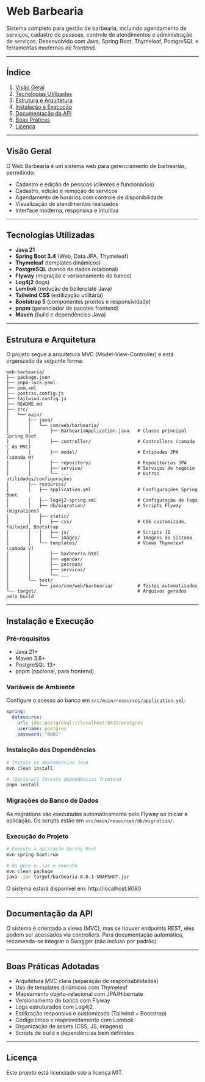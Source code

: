 # Web Barbearia

Sistema completo para gestão de barbearia, incluindo agendamento de serviços, cadastro de pessoas, controle de atendimentos e administração de serviços. Desenvolvido com Java, Spring Boot, Thymeleaf, PostgreSQL e ferramentas modernas de frontend.

---

## Índice

1. [Visão Geral](#visão-geral)
2. [Tecnologias Utilizadas](#tecnologias-utilizadas)
3. [Estrutura e Arquitetura](#estrutura-e-arquitetura)
4. [Instalação e Execução](#instalação-e-execução)
5. [Documentação da API](#documentação-da-api)
6. [Boas Práticas](#boas-práticas)
7. [Licença](#licença)

---

## Visão Geral

O Web Barbearia é um sistema web para gerenciamento de barbearias, permitindo:
- Cadastro e edição de pessoas (clientes e funcionários)
- Cadastro, edição e remoção de serviços
- Agendamento de horários com controle de disponibilidade
- Visualização de atendimentos realizados
- Interface moderna, responsiva e intuitiva

---

## Tecnologias Utilizadas

- **Java 21**
- **Spring Boot 3.4** (Web, Data JPA, Thymeleaf)
- **Thymeleaf** (templates dinâmicos)
- **PostgreSQL** (banco de dados relacional)
- **Flyway** (migração e versionamento do banco)
- **Log4j2** (logs)
- **Lombok** (redução de boilerplate Java)
- **Tailwind CSS** (estilização utilitária)
- **Bootstrap 5** (componentes prontos e responsividade)
- **pnpm** (gerenciador de pacotes frontend)
- **Maven** (build e dependências Java)

---

## Estrutura e Arquitetura

O projeto segue a arquitetura MVC (Model-View-Controller) e está organizado da seguinte forma:

```text
web-barbearia/
├── package.json
├── pnpm-lock.yaml
├── pom.xml
├── postcss.config.js
├── tailwind.config.js
├── README.md
├── src/
│   └── main/
│       ├── java/
│       │   └── com/web/barbearia/
│       │       ├── BarbeariaApplication.java   # Classe principal Spring Boot
│       │       ├── controller/                 # Controllers (camada C do MVC)
│       │       ├── model/                      # Entidades JPA (camada M)
│       │       ├── repository/                 # Repositórios JPA
│       │       ├── service/                    # Serviços de negócio
│       │       └── ...                         # Outras utilidades/configurações
│       ├── resources/
│       │   ├── application.yml                 # Configurações Spring Boot
│       │   ├── log4j2-spring.xml               # Configuração de logs
│       │   ├── db/migration/                   # Scripts Flyway (migrations)
│       │   ├── static/
│       │   │   ├── css/                        # CSS customizado, Tailwind, Bootstrap
│       │   │   ├── js/                         # Scripts JS
│       │   │   └── images/                     # Imagens do sistema
│       │   └── templates/                      # Views Thymeleaf (camada V)
│       │       ├── barbearia.html
│       │       ├── agendar/
│       │       ├── pessoas/
│       │       ├── servicos/
│       │       └── ...
│       └── test/
│           └── java/com/web/barbearia/         # Testes automatizados
└── target/                                     # Arquivos gerados pelo build
```

---

## Instalação e Execução

### Pré-requisitos

- Java 21+
- Maven 3.8+
- PostgreSQL 13+
- pnpm (opcional, para frontend)

### Variáveis de Ambiente

Configure o acesso ao banco em `src/main/resources/application.yml`:

```yaml
spring:
  datasource:
    url: jdbc:postgresql://localhost:5432/postgres
    username: postgres
    password: "0001"
```

### Instalação das Dependências

```bash
# Instale as dependências Java
mvn clean install

# (Opcional) Instale dependências frontend
pnpm install
```

### Migrações do Banco de Dados

As migrations são executadas automaticamente pelo Flyway ao iniciar a aplicação. Os scripts estão em `src/main/resources/db/migration/`.

### Execução do Projeto

```bash
# Execute a aplicação Spring Boot
mvn spring-boot:run

# Ou gere o .jar e execute
mvn clean package
java -jar target/barbearia-0.0.1-SNAPSHOT.jar
```

O sistema estará disponível em: http://localhost:8080

---

## Documentação da API

O sistema é orientado a views (MVC), mas se houver endpoints REST, eles podem ser acessados via controllers. Para documentação automática, recomenda-se integrar o Swagger (não incluso por padrão).

---

## Boas Práticas Adotadas

- Arquitetura MVC clara (separação de responsabilidades)
- Uso de templates dinâmicos com Thymeleaf
- Mapeamento objeto-relacional com JPA/Hibernate
- Versionamento de banco com Flyway
- Logs estruturados com Log4j2
- Estilização responsiva e customizada (Tailwind + Bootstrap)
- Código limpo e reaproveitamento com Lombok
- Organização de assets (CSS, JS, imagens)
- Scripts de build e dependências bem definidos

---

## Licença

Este projeto está licenciado sob a licença MIT.